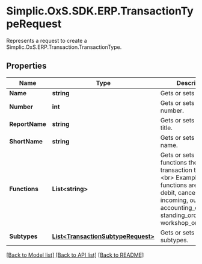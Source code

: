 # Simplic.OxS.SDK.ERP.TransactionTypeRequest
Represents a request to create a Simplic.OxS.ERP.Transaction.TransactionType.

## Properties

Name | Type | Description | Notes
------------ | ------------- | ------------- | -------------
**Name** | **string** | Gets or sets the name. | 
**Number** | **int** | Gets or sets the number. | 
**ReportName** | **string** | Gets or sets the report title. | [optional] 
**ShortName** | **string** | Gets or sets the short name. | [optional] 
**Functions** | **List&lt;string&gt;** | Gets or sets a set of functions the transaction type has.  &lt;br&gt;  Examples for functions are: credit, debit, cancellation, incoming, outgoing, accounting_exportable, standing_order, workshop_order   | [optional] 
**Subtypes** | [**List&lt;TransactionSubtypeRequest&gt;**](TransactionSubtypeRequest.md) | Gets or sets the set of subtypes. | 

[[Back to Model list]](../README.md#documentation-for-models) [[Back to API list]](../README.md#documentation-for-api-endpoints) [[Back to README]](../README.md)

